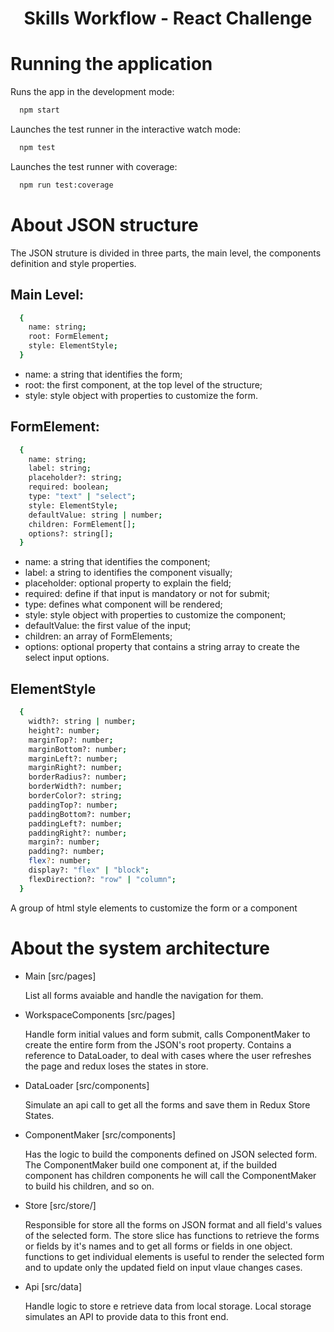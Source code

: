 <h1 align="center">Skills Workflow - React Challenge</h1>

# Running the application

Runs the app in the development mode:

```sh
  npm start
```

Launches the test runner in the interactive watch mode:

```sh
  npm test
```

Launches the test runner with coverage:

```sh
  npm run test:coverage
```

# About JSON structure

The JSON struture is divided in three parts, the main level, the components definition and style properties.

## Main Level:

```sh
  {
    name: string;
    root: FormElement;
    style: ElementStyle;
  }
```

- name: a string that identifies the form;
- root: the first component, at the top level of the structure;
- style: style object with properties to customize the form.

## FormElement:

```sh
  {
    name: string;
    label: string;
    placeholder?: string;
    required: boolean;
    type: "text" | "select";
    style: ElementStyle;
    defaultValue: string | number;
    children: FormElement[];
    options?: string[];
  }
```

- name: a string that identifies the component;
- label: a string to identifies the component visually;
- placeholder: optional property to explain the field;
- required: define if that input is mandatory or not for submit;
- type: defines what component will be rendered;
- style: style object with properties to customize the component;
- defaultValue: the first value of the input;
- children: an array of FormElements;
- options: optional property that contains a string array to create the select input options.

## ElementStyle

```sh
  {
    width?: string | number;
    height?: number;
    marginTop?: number;
    marginBottom?: number;
    marginLeft?: number;
    marginRight?: number;
    borderRadius?: number;
    borderWidth?: number;
    borderColor?: string;
    paddingTop?: number;
    paddingBottom?: number;
    paddingLeft?: number;
    paddingRight?: number;
    margin?: number;
    padding?: number;
    flex?: number;
    display?: "flex" | "block";
    flexDirection?: "row" | "column";
  }
```

A group of html style elements to customize the form or a component

# About the system architecture

- Main [src/pages]

  List all forms avaiable and handle the navigation for them.

- WorkspaceComponents [src/pages]

  Handle form initial values and form submit, calls ComponentMaker to create the entire form from the JSON's root property. Contains a reference to DataLoader, to deal with cases where the user refreshes the page and redux loses the states in store.

- DataLoader [src/components]

  Simulate an api call to get all the forms and save them in Redux Store States.

- ComponentMaker [src/components]

  Has the logic to build the components defined on JSON selected form. The ComponentMaker build one component at, if the builded component has children components he will call the ComponentMaker to build his children, and so on.

- Store [src/store/]

  Responsible for store all the forms on JSON format and all field's values of the selected form. The store slice has functions to retrieve the forms or fields by it's names and to get all forms or fields in one object. functions to get individual elements is useful to render the selected form and to update only the updated field on input vlaue changes cases.

- Api [src/data]

  Handle logic to store e retrieve data from local storage. Local storage simulates an API to provide data to this front end.
